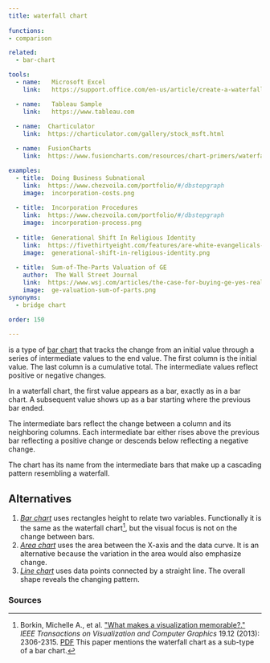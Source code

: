 ```yaml
---
title: waterfall chart
  
functions:
- comparison

related:
  - bar-chart

tools:
  - name:   Microsoft Excel
    link:   https://support.office.com/en-us/article/create-a-waterfall-chart-8de1ece4-ff21-4d37-acd7-546f5527f185

  - name:   Tableau Sample
    link:   https://www.tableau.com
  
  - name:  Charticulator
    link:  https://charticulator.com/gallery/stock_msft.html

  - name:  FusionCharts
    link:  https://www.fusioncharts.com/resources/chart-primers/waterfall-chart

examples:
  - title:  Doing Business Subnational
    link:  https://www.chezvoila.com/portfolio/#/dbstepgraph
    image:  incorporation-costs.png
  
  - title:  Incorporation Procedures
    link:  https://www.chezvoila.com/portfolio/#/dbstepgraph
    image:  incorporation-process.png
  
  - title:  Generational Shift In Religious Identity
    link:  https://fivethirtyeight.com/features/are-white-evangelicals-sacrificing-the-future-in-search-of-the-past
    image:  generational-shift-in-religious-identity.png
  
  - title:  Sum-of-The-Parts Valuation of GE
    author:  The Wall Street Journal
    link:  https://www.wsj.com/articles/the-case-for-buying-ge-yes-really-1542797042
    image:  ge-valuation-sum-of-parts.png
synonyms:
  - bridge chart
  
order: 150

---
```


is a type of [bar chart](/bar-chart) that tracks the change from an initial value through a series of intermediate values to the end value. The first column is the initial value. The last column is a cumulative total.  The intermediate values reflect positive or negative changes.
<!--more-->
In a waterfall chart, the first value appears as a bar, exactly as in a bar chart. A subsequent value shows up as a bar starting where the previous bar ended. 

The intermediate bars reflect the change between a column and its neighboring columns. Each intermediate bar either rises above the previous bar reflecting a positive change or descends below reflecting a negative change. 

The chart has its name from the intermediate bars that make up a cascading pattern resembling a waterfall.

## Alternatives
1. [*Bar chart*](/bar-chart) uses rectangles height to relate two variables. Functionally it is the same as the waterfall chart[^borkin], but the visual focus is not on the change between bars.
2. [*Area chart*](/area-chart) uses the area between the X-axis and the data curve. It is an alternative because the variation in the area would also emphasize change.
3. [*Line chart*](/line-chart) uses data points connected by a straight line. The overall shape reveals the changing pattern.

### Sources
[^borkin]: Borkin, Michelle A., et al. ["What makes a visualization memorable?."](https://doi.org/10.1109/TVCG.2013.234) *IEEE Transactions on Visualization and Computer Graphics* 19.12 (2013): 2306-2315. [PDF](http://cvcl.mit.edu/papers/Borkin_etal_MemorableVisualization_TVCG2013.pdf) This paper mentions the waterfall chart as a sub-type of a bar chart.
